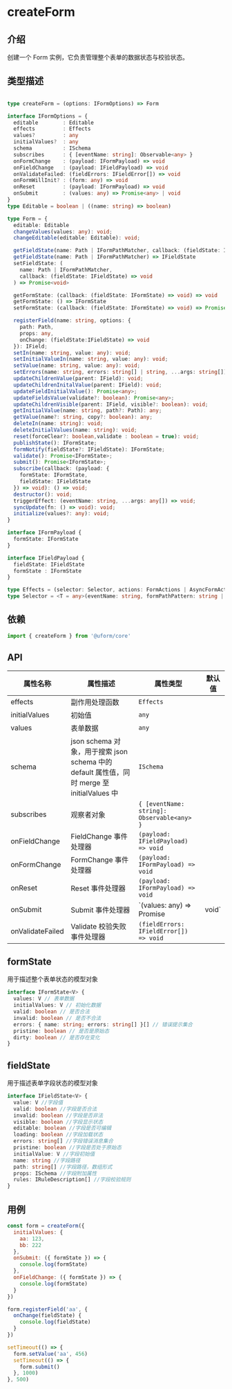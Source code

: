 # createForm

## 介绍

创建一个 Form 实例，它负责管理整个表单的数据状态与校验状态。

## 类型描述

```typescript

type createForm = (options: IFormOptions) => Form

interface IFormOptions = {
  editable        : Editable
  effects         : Effects
  values?         : any
  initialValues?  : any
  schema          : ISchema
  subscribes      : { [eventName: string]: Observable<any> }
  onFormChange    : (payload: IFormPayload) => void
  onFieldChange   : (payload: IFieldPayload) => void
  onValidateFailed: (fieldErrors: IFieldError[]) => void
  onFormWillInit? : (form: any) => void
  onReset         : (payload: IFormPayload) => void
  onSubmit        : (values: any) => Promise<any> | void
}
type Editable = boolean | ((name: string) => boolean)

type Form = {
  editable: Editable
  changeValues(values: any): void;
  changeEditable(editable: Editable): void;

  getFieldState(name: Path | IFormPathMatcher, callback: (fieldState: IFieldState) => void) => void
  getFieldState(name: Path | IFormPathMatcher) => IFieldState
  setFieldState: (
    name: Path | IFormPathMatcher,
    callback: (fieldState: IFieldState) => void
  ) => Promise<void>

  getFormState: (callback: (fieldState: IFormState) => void) => void
  getFormState: () => IFormState
  setFormState: (callback: (fieldState: IFormState) => void) => Promise<void>

  registerField(name: string, options: {
    path: Path,
    props: any,
    onChange: (fieldState:IFieldState) => void
  }): IField;
  setIn(name: string, value: any): void;
  setInitialValueIn(name: string, value: any): void;
  setValue(name: string, value: any): void;
  setErrors(name: string, errors: string[] | string, ...args: string[]): void;
  updateChildrenValue(parent: IField): void;
  updateChildrenInitalValue(parent: IField): void;
  updateFieldInitialValue(): Promise<any>;
  updateFieldsValue(validate?: boolean): Promise<any>;
  updateChildrenVisible(parent: IField, visible?: boolean): void;
  getInitialValue(name: string, path?: Path): any;
  getValue(name?: string, copy?: boolean): any;
  deleteIn(name: string): void;
  deleteInitialValues(name: string): void;
  reset(forceClear?: boolean,validate : boolean = true): void;
  publishState(): IFormState;
  formNotify(fieldState?: IFieldState): IFormState;
  validate(): Promise<IFormState>;
  submit(): Promise<IFormState>;
  subscribe(callback: (payload: {
    formState: IFormState,
    fieldState: IFieldState
  }) => void): () => void;
  destructor(): void;
  triggerEffect: (eventName: string, ...args: any[]) => void;
  syncUpdate(fn: () => void): void;
  initialize(values?: any): void;
}

interface IFormPayload {
  formState: IFormState
}

interface IFieldPayload {
  fieldState: IFieldState
  formState : IFormState
}

type Effects = (selector: Selector, actions: FormActions | AsyncFormActions) => void
type Selector = <T = any>(eventName: string, formPathPattern: string | IFormPathMatcher) => Observable<T>
```

## 依赖

```javascript
import { createForm } from '@uform/core'
```

## API

| 属性名称         | 属性描述                                                                                   | 属性类型                                   | 默认值 |
| ---------------- | ------------------------------------------------------------------------------------------ | ------------------------------------------ | ------ |
| effects          | 副作用处理函数                                                                             | `Effects`                                  |        |
| initialValues    | 初始值                                                                                     | `any`                                      |        |
| values           | 表单数据                                                                                   | `any`                                      |        |  |
| schema           | json schema 对象，用于搜索 json schema 中的 default 属性值，同时 merge 至 initialValues 中 | `ISchema`                                  |        |
| subscribes       | 观察者对象                                                                                 | `{ [eventName: string]: Observable<any> }` |        |
| onFieldChange    | FieldChange 事件处理器                                                                     | `(payload: IFieldPayload) => void`         |        |
| onFormChange     | FormChange 事件处理器                                                                      | `(payload: IFormPayload) => void`          |        |
| onReset          | Reset 事件处理器                                                                           | `(payload: IFormPayload) => void`          |        |
| onSubmit         | Submit 事件处理器                                                                          | `(values: any) => Promise<any> | void`     |        |
| onValidateFailed | Validate 校验失败事件处理器                                                                | `(fieldErrors: IFieldError[]) => void`     |        |

## formState

用于描述整个表单状态的模型对象

```typescript
interface IFormState<V> {
  values: V // 表单数据
  initialValues: V // 初始化数据
  valid: boolean // 是否合法
  invalid: boolean // 是否不合法
  errors: { name: string; errors: string[] }[] // 错误提示集合
  pristine: boolean // 是否是原始态
  dirty: boolean // 是否存在变化
}
```

## fieldState

用于描述表单字段状态的模型对象

```typescript
interface IFieldState<V> {
  value: V //字段值
  valid: boolean //字段是否合法
  invalid: boolean //字段是否非法
  visible: boolean //字段显示状态
  editable: boolean //字段是否可编辑
  loading: boolean //字段加载状态
  errors: string[] //字段错误消息集合
  pristine: boolean //字段是否处于原始态
  initialValue: V //字段初始值
  name: string //字段路径
  path: string[] //字段路径，数组形式
  props: ISchema //字段附加属性
  rules: IRuleDescription[] //字段校验规则
}
```

## 用例

```javascript
const form = createForm({
  initialValues: {
    aa: 123,
    bb: 222
  },
  onSubmit: ({ formState }) => {
    console.log(formState)
  },
  onFieldChange: ({ formState }) => {
    console.log(formState)
  }
})

form.registerField('aa', {
  onChange(fieldState) {
    console.log(fieldState)
  }
})

setTimeout(() => {
  form.setValue('aa', 456)
  setTimeout(() => {
    form.submit()
  }, 1000)
}, 500)
```
